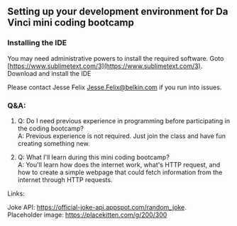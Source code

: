## Setting up your development environment for Da Vinci mini coding bootcamp

### Installing the IDE 
You may need administrative powers to install the required software.
Goto [https://www.sublimetext.com/3](https://www.sublimetext.com/3).   
Download and install the IDE 


Please contact Jesse Felix <Jesse.Felix@belkin.com> if you run into issues.



### Q&A: 
1. Q: Do I need previous experience in programming before participating in the coding bootcamp?  
A: Previous experience is not required.   Just join the class and have fun creating something new.

2. Q: What I'll learn during this mini coding bootcamp?  
A: You'll learn how does the internet work, what's HTTP request, and how to create a simple webpage that could fetch information from the internet through HTTP requests. 


Links: 

Joke API: https://official-joke-api.appspot.com/random_joke.  
Placeholder image: https://placekitten.com/g/200/300
